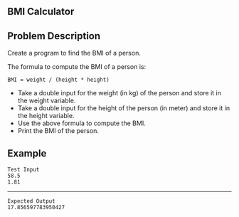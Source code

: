 BMI Calculator
-
Problem Description
-
Create a program to find the BMI of a person.

The formula to compute the BMI of a person is:

    BMI = weight / (height * height)
- Take a double input for the weight (in kg) of the person and store it in the weight variable.
- Take a double input for the height of the person (in meter) and store it in the height variable.
- Use the above formula to compute the BMI.
- Print the BMI of the person.

Example
-
    Test Input
    58.5
    1.81
------
    Expected Output
    17.856597783950427